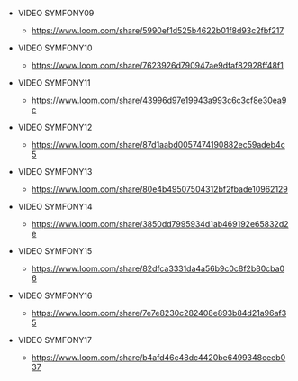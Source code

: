 * VIDEO SYMFONY09
    * https://www.loom.com/share/5990ef1d525b4622b01f8d93c2fbf217
  
* VIDEO SYMFONY10
    * https://www.loom.com/share/7623926d790947ae9dfaf82928ff48f1
    
* VIDEO SYMFONY11
    * https://www.loom.com/share/43996d97e19943a993c6c3cf8e30ea9c
    
* VIDEO SYMFONY12
    * https://www.loom.com/share/87d1aabd0057474190882ec59adeb4c5
    
* VIDEO SYMFONY13
    * https://www.loom.com/share/80e4b49507504312bf2fbade10962129
    
* VIDEO SYMFONY14
    * https://www.loom.com/share/3850dd7995934d1ab469192e65832d2e
    
* VIDEO SYMFONY15
    * https://www.loom.com/share/82dfca3331da4a56b9c0c8f2b80cba06
    
* VIDEO SYMFONY16
    * https://www.loom.com/share/7e7e8230c282408e893b84d21a96af35
    
* VIDEO SYMFONY17
    * https://www.loom.com/share/b4afd46c48dc4420be6499348ceeb037